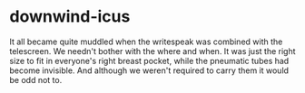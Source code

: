 # downwind-icus


It all became quite muddled when the writespeak was combined with the telescreen. We needn't bother with the where and when. It was just the right size to fit in everyone's right breast pocket, while the pneumatic tubes had become invisible. And although we weren't required to carry them it would be odd not to.

